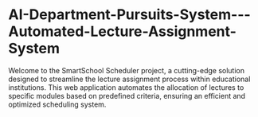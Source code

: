 # AI-Department-Pursuits-System---Automated-Lecture-Assignment-System
Welcome to the SmartSchool Scheduler project, a cutting-edge solution designed to streamline the lecture assignment process within educational institutions. This web application automates the allocation of lectures to specific modules based on predefined criteria, ensuring an efficient and optimized scheduling system.
